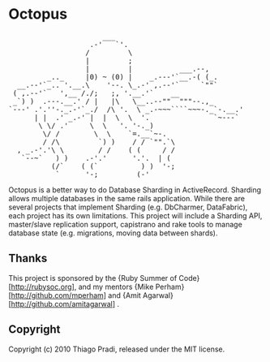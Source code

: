 <h1> Octopus </h1>
<pre>
                      ___
                   .-'   `'.
                  /         \
                  |         ;
                  |         |           ___.--,
         _.._     |0) ~ (0) |    _.---'`__.-( (_.
  __.--'`_.. '.__.\    '--. \_.-' ,.--'`     `""`
 ( ,.--'`   ',__ /./;   ;, '.__.'`    __
 _`) )  .---.__.' / |   |\   \__..--""  """--.,_
`---' .'.''-._.-'`_./  /\ '.  \ _.-~~~````~~~-._`-.__.'
      | |  .' _.-' |  |  \  \  '.               `~---`
       \ \/ .'     \  \   '. '-._)
        \/ /        \  \    `=.__`~-.
        / /\         `) )    / / `"".`\
  , _.-'.'\ \        / /    ( (     / /
   `--~`   ) )    .-'.'      '.'.  | (
          (/`    ( (`          ) )  '-;
           `      '-;         (-'
</pre>

<p> Octopus is a better way to do Database Sharding in ActiveRecord. Sharding allows multiple databases in the same rails application. While there are several projects that implement Sharding (e.g. DbCharmer, DataFabric), each project has its own limitations. This project will include a Sharding API, master/slave replication support, capistrano and rake tools to manage database state (e.g. migrations, moving data between shards).</p>


<h2>Thanks</h2>

This project is sponsored by the {Ruby Summer of Code}[http://rubysoc.org],
and my mentors {Mike Perham}[http://github.com/mperham] and {Amit Agarwal}[http://github.com/amitagarwal] .

<h2>Copyright</h2>

Copyright (c) 2010 Thiago Pradi, released under the MIT license.
